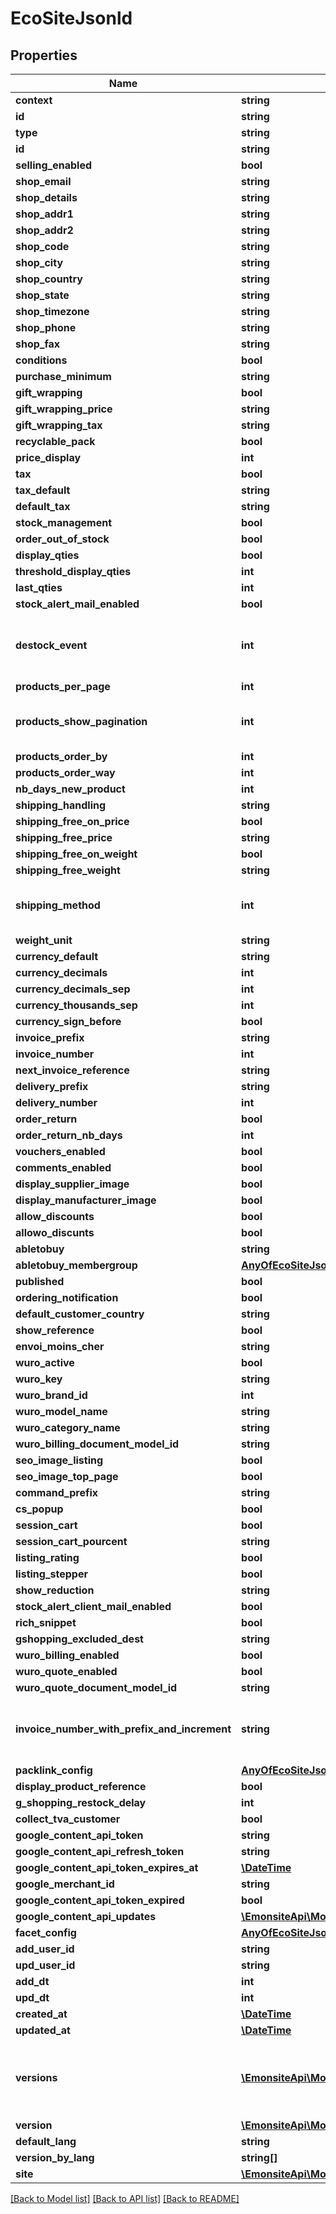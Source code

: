 # EcoSiteJsonld

## Properties
Name | Type | Description | Notes
------------ | ------------- | ------------- | -------------
**context** | **string** |  | [optional] 
**id** | **string** |  | [optional] 
**type** | **string** |  | [optional] 
**id** | **string** |  | [optional] 
**selling_enabled** | **bool** |  | [optional] 
**shop_email** | **string** |  | [optional] 
**shop_details** | **string** |  | [optional] 
**shop_addr1** | **string** |  | [optional] 
**shop_addr2** | **string** |  | [optional] 
**shop_code** | **string** |  | [optional] 
**shop_city** | **string** |  | [optional] 
**shop_country** | **string** |  | [optional] 
**shop_state** | **string** |  | [optional] 
**shop_timezone** | **string** |  | [optional] 
**shop_phone** | **string** |  | [optional] 
**shop_fax** | **string** |  | [optional] 
**conditions** | **bool** |  | [optional] 
**purchase_minimum** | **string** |  | [optional] 
**gift_wrapping** | **bool** |  | [optional] 
**gift_wrapping_price** | **string** |  | [optional] 
**gift_wrapping_tax** | **string** |  | [optional] 
**recyclable_pack** | **bool** |  | [optional] 
**price_display** | **int** |  | [optional] 
**tax** | **bool** |  | [optional] 
**tax_default** | **string** |  | [optional] 
**default_tax** | **string** |  | [optional] 
**stock_management** | **bool** |  | [optional] 
**order_out_of_stock** | **bool** |  | [optional] 
**display_qties** | **bool** |  | [optional] 
**threshold_display_qties** | **int** |  | [optional] 
**last_qties** | **int** |  | [optional] 
**stock_alert_mail_enabled** | **bool** |  | [optional] 
**destock_event** | **int** | Quand retirer les produits du stock (panier, validation_commande, validation_paiement) | [optional] 
**products_per_page** | **int** |  | [optional] 
**products_show_pagination** | **int** | Afficher la pagination des produits (* 0 en haut, 1 en bas, 2 les deux) | [optional] 
**products_order_by** | **int** |  | [optional] 
**products_order_way** | **int** |  | [optional] 
**nb_days_new_product** | **int** |  | [optional] 
**shipping_handling** | **string** |  | [optional] 
**shipping_free_on_price** | **bool** |  | [optional] 
**shipping_free_price** | **string** |  | [optional] 
**shipping_free_on_weight** | **bool** |  | [optional] 
**shipping_free_weight** | **string** |  | [optional] 
**shipping_method** | **int** | calcul des frais de manutentions: par tranche de prix ou tranche de poids | [optional] 
**weight_unit** | **string** |  | [optional] 
**currency_default** | **string** |  | [optional] 
**currency_decimals** | **int** |  | [optional] 
**currency_decimals_sep** | **int** |  | [optional] 
**currency_thousands_sep** | **int** |  | [optional] 
**currency_sign_before** | **bool** |  | [optional] 
**invoice_prefix** | **string** |  | [optional] 
**invoice_number** | **int** |  | [optional] 
**next_invoice_reference** | **string** |  | [optional] 
**delivery_prefix** | **string** |  | [optional] 
**delivery_number** | **int** |  | [optional] 
**order_return** | **bool** |  | [optional] 
**order_return_nb_days** | **int** |  | [optional] 
**vouchers_enabled** | **bool** |  | [optional] 
**comments_enabled** | **bool** |  | [optional] 
**display_supplier_image** | **bool** |  | [optional] 
**display_manufacturer_image** | **bool** |  | [optional] 
**allow_discounts** | **bool** |  | [optional] 
**allowo_discunts** | **bool** |  | [optional] 
**abletobuy** | **string** |  | [optional] 
**abletobuy_membergroup** | [**AnyOfEcoSiteJsonldAbletobuyMembergroup**](AnyOfEcoSiteJsonldAbletobuyMembergroup.md) |  | [optional] 
**published** | **bool** |  | [optional] 
**ordering_notification** | **bool** |  | [optional] 
**default_customer_country** | **string** |  | [optional] 
**show_reference** | **bool** |  | [optional] 
**envoi_moins_cher** | **string** |  | [optional] 
**wuro_active** | **bool** |  | [optional] 
**wuro_key** | **string** |  | [optional] 
**wuro_brand_id** | **int** |  | [optional] 
**wuro_model_name** | **string** |  | [optional] 
**wuro_category_name** | **string** |  | [optional] 
**wuro_billing_document_model_id** | **string** |  | [optional] 
**seo_image_listing** | **bool** |  | [optional] 
**seo_image_top_page** | **bool** |  | [optional] 
**command_prefix** | **string** |  | [optional] 
**cs_popup** | **bool** |  | [optional] 
**session_cart** | **bool** |  | [optional] 
**session_cart_pourcent** | **string** |  | [optional] 
**listing_rating** | **bool** |  | [optional] 
**listing_stepper** | **bool** |  | [optional] 
**show_reduction** | **string** |  | [optional] 
**stock_alert_client_mail_enabled** | **bool** |  | [optional] 
**rich_snippet** | **bool** |  | [optional] 
**gshopping_excluded_dest** | **string** |  | [optional] 
**wuro_billing_enabled** | **bool** |  | [optional] 
**wuro_quote_enabled** | **bool** |  | [optional] 
**wuro_quote_document_model_id** | **string** |  | [optional] 
**invoice_number_with_prefix_and_increment** | **string** | Return current full invoice number (with prefix) and increment number for next invoice. | [optional] 
**packlink_config** | [**AnyOfEcoSiteJsonldPacklinkConfig**](AnyOfEcoSiteJsonldPacklinkConfig.md) |  | [optional] 
**display_product_reference** | **bool** |  | [optional] 
**g_shopping_restock_delay** | **int** |  | [optional] 
**collect_tva_customer** | **bool** |  | [optional] 
**google_content_api_token** | **string** |  | [optional] 
**google_content_api_refresh_token** | **string** |  | [optional] 
**google_content_api_token_expires_at** | [**\DateTime**](\DateTime.md) |  | [optional] 
**google_merchant_id** | **string** |  | [optional] 
**google_content_api_token_expired** | **bool** |  | [optional] 
**google_content_api_updates** | [**\EmonsiteApi\Models\CollectionJsonld**](CollectionJsonld.md) |  | [optional] 
**facet_config** | [**AnyOfEcoSiteJsonldFacetConfig**](AnyOfEcoSiteJsonldFacetConfig.md) |  | [optional] 
**add_user_id** | **string** |  | [optional] 
**upd_user_id** | **string** |  | [optional] 
**add_dt** | **int** |  | [optional] 
**upd_dt** | **int** |  | [optional] 
**created_at** | [**\DateTime**](\DateTime.md) |  | [optional] 
**updated_at** | [**\DateTime**](\DateTime.md) |  | [optional] 
**versions** | [**\EmonsiteApi\Models\EcoSiteVJsonld[]**](EcoSiteVJsonld.md) | IMPLEMENTEZ le mapping dans l&#x27;entity TODO trouver comment le faire dynamiquement avec un listener doctrine | [optional] 
**version** | [**\EmonsiteApi\Models\VersionInterfaceJsonld[]**](VersionInterfaceJsonld.md) |  | [optional] 
**default_lang** | **string** |  | [optional] 
**version_by_lang** | **string[]** |  | [optional] 
**site** | [**\EmonsiteApi\Models\SiteJsonld**](SiteJsonld.md) |  | [optional] 

[[Back to Model list]](../../README.md#documentation-for-models) [[Back to API list]](../../README.md#documentation-for-api-endpoints) [[Back to README]](../../README.md)

